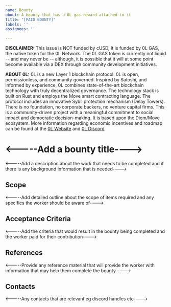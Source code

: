 ```yaml
---
name: Bounty
about: A bounty that has a 0L gas reward attached to it
title: "[PAID BOUNTY]"
labels: ''
assignees: ''

---
```


**DISCLAIMER:** This issue is NOT funded by cUSD, It is funded by 0L GAS, the native token for the 0L Network. The 0L GAS token is currently not liquid -- and may never be -- although, it is possible that it will at some point become available via a DEX through community development initiatives.

**ABOUT 0L:** 0L is a new Layer 1 blockchain protocol. 0L is open, permissionless, and community governed. Inspired by Satoshi, and informed by experience, 0L combines state-of-the-art blockchain technology with truly decentralized governance. The technology stack is built on Rust and employs the Move smart contracting language. The protocol includes an innovative Sybil protection mechanism (Delay Towers). There is no foundation, no corporate backers, no venture capital firms. This is a community-driven project with a meaningful commitment to social impact and democratic decision-making. It is based upon the Diem/Move ecosystem. More information regarding economic incentives and roadmap can be found at the [0L Website](https://0l.network/) and [0L Discord](https://discord.gg/fb8UEBS6)

# <-----Add a bounty title---->

<-----Add a description about the work that needs to be completed and if there is any background information that is needed---->

## Scope

<-----Add detailed outline about the scope of items required and any specifics the worker should be aware of---->


## Acceptance Criteria

<-----Add the criteria that would result in the bounty being completed and the worker paid for their contribution---->

## References

<-----Provide any reference material that will provide the worker with information that may help them complete the bounty ---->

## Contacts

<-----Any contacts that are relevant eg discord handles etc---->
